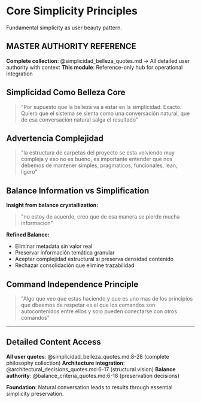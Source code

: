 # Core Simplicity Principles

Fundamental simplicity as user beauty pattern.

## MASTER AUTHORITY REFERENCE
**Complete collection**: @simplicidad_belleza_quotes.md → All detailed user authority with context
**This module**: Reference-only hub for operational integration

## Simplicidad Como Belleza Core

> "Por supuesto que la belleza va a estar en la simplicidad. Exacto. Quiero que el sistema se sienta como una conversación natural, que de esa conversación natural salga el resultado"

## Advertencia Complejidad

> "la estructura de carpetas del proyecto se esta volviendo muy compleja y eso no es bueno, es importante entender que nos debemos de mantener simples, pragmaticos, funcionales, lean, ligero"

## Balance Information vs Simplification

**Insight from balance crystallization:**
> "no estoy de acuerdo, creo que de esa manera se pierde mucha informacion"

**Refined Balance:**
- Eliminar metadata sin valor real
- Preservar información temática granular  
- Aceptar complejidad estructural si preserva densidad contenido
- Rechazar consolidación que elimine trazabilidad

## Command Independence Principle

> "Algo que veo que estas haciendo y que es uno mas de los principios que dbeemos de respetar es el que los comandos son autocontenidos entre ellos y solo pueden conectarse con otros comandos"

---

## Detailed Content Access
**All user quotes**: @simplicidad_belleza_quotes.md:8-28 (complete philosophy collection)
**Architecture integration**: @architectural_decisions_quotes.md:6-17 (structural vision)
**Balance authority**: @balance_criteria_quotes.md:6-18 (preservation decisions)

**Foundation**: Natural conversation leads to results through essential simplicity preservation.